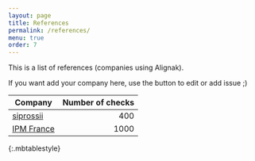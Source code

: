 ```yaml
---
layout: page
title: References
permalink: /references/
menu: true
order: 7
---
```


This is a list of references (companies using Alignak).

If you want add your company here, use the button to edit or add issue ;)


| Company                                                  | Number of checks |
|----------------------------------------------------------|-----------------:|
| [siprossii](https://www.siprossii.com)                   | 400              |
| [IPM France](http://www.ipmfrance.fr)                    | 1000             |
{:.mbtablestyle}


  
 
